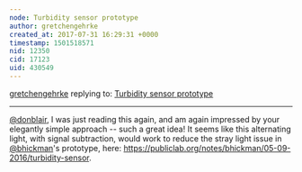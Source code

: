 ```yaml
---
node: Turbidity sensor prototype
author: gretchengehrke
created_at: 2017-07-31 16:29:31 +0000
timestamp: 1501518571
nid: 12350
cid: 17123
uid: 430549
---
```




[gretchengehrke](../profile/gretchengehrke) replying to: [Turbidity sensor prototype](../notes/donblair/11-01-2015/turbidity-sensor-prototype)

----
[@donblair](/profile/donblair), I was just reading this again, and am again impressed by your elegantly simple approach -- such a great idea! It seems like this alternating light, with signal subtraction, would work to reduce the stray light issue in [@bhickman](/profile/bhickman)'s prototype, here: https://publiclab.org/notes/bhickman/05-09-2016/turbidity-sensor. 